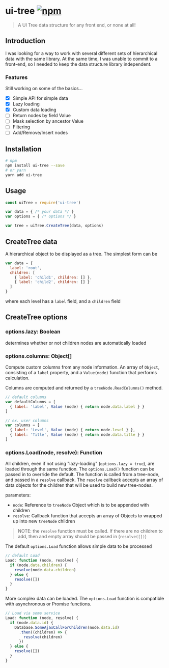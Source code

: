 # ui-tree [![npm](https://img.shields.io/npm/v/ui-tree.svg)](https://www.npmjs.com/package/ui-tree)

> A UI Tree data structure for any front end, or none at all!

## Introduction

I was looking for a way to work with several different sets of hierarchical data with the same library.  At the same time, I was unable to commit to a front-end, so I needed to keep the data structure library independent.

### Features

Still working on some of the basics...

- [x] Simple API for simple data
- [x] Lazy loading
- [x] Custom data loading
- [ ] Return nodes by field Value
- [ ] Mask selection by ancestor Value
- [ ] Filtering
- [ ] Add/Remove/Insert nodes

## Installation

``` bash
# npm
npm install ui-tree --save
# or yarn
yarn add ui-tree
```

## Usage

``` javascript
const uiTree = require('ui-tree')

var data = { /* your data */ }
var options = { /* options */ }

var tree = uiTree.CreateTree(data, options)
```

## CreateTree data
A hierarchical object to be displayed as a tree.  The simplest form can be

``` javascript
var data = {
  label: 'root',
  children: [
    { label: 'child1', children: [] },
    { label: 'child2', children: [] }
  ]
}
```

where each level has a `label` field, and a `children` field

## CreateTree options

### options.lazy: Boolean
determines whether or not children nodes are automatically loaded

### options.columns: Object[]
Compute custom columns from any node information.  An array of `Object`, consisting of a `label` property, and a `Value(node)` function that performs calculation.

Columns are computed and returned by a `treeNode.ReadColumns()` method.

``` javascript
// default columns
var defaultColumns = [
  { label: 'label', Value (node) { return node.data.label } }
]

// ex. user columns
var columns = [
  { label: 'Level', Value (node) { return node.level } },
  { label: 'Title', Value (node) { return node.data.title } }
]
```

### options.Load(node, resolve): Function
All children, even if not using "lazy-loading" (`options.lazy = true`), are loaded through the same function.  The `options.Load()` function can be passed in to override the default.  The function is called from a tree-node, and passed in a `resolve` callback.  The `resolve` callback accepts an array of data objects for the children that will be used to build new tree-nodes.

parameters:
- `node`: Reference to `treeNode` Object which is to be appended with children
- `resolve`: Callback function that accepts an array of Objects to wrapped up into new `treeNode` children

> NOTE: the `resolve` function must be called.  If there are no children to add, then and empty array should be passed in (`resolve([])`)

The default `options.Load` function allows simple data to be processed

``` javascript
// default Load
Load: function (node, resolve) {
  if (node.data.children) {
    resolve(node.data.children)
  } else {
    resolve([])
  }
}
```

More complex data can be loaded.  The `options.Load` function is compatible with asynchronous or Promise functions.

``` javascript
// Load via some service
Load: function (node, resolve) {
  if (node.data.id) {
    Database.SomeAjaxCallForChildren(node.data.id)
      .then((children) => {
        resolve(children)
      })
  } else {
    resolve([])
  }
}
```
